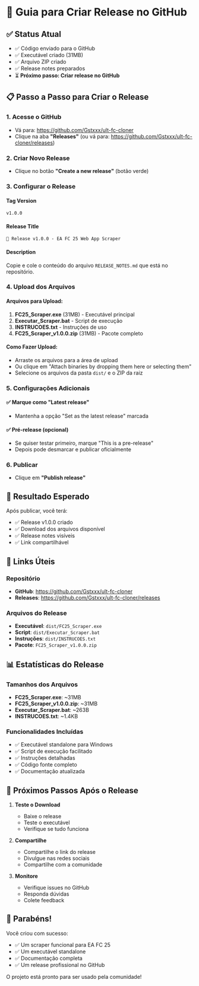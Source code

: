 # 🚀 Guia para Criar Release no GitHub

## ✅ Status Atual
- ✅ Código enviado para o GitHub
- ✅ Executável criado (31MB)
- ✅ Arquivo ZIP criado
- ✅ Release notes preparados
- ⏳ **Próximo passo: Criar release no GitHub**

## 📋 Passo a Passo para Criar o Release

### 1. Acesse o GitHub
- Vá para: https://github.com/Gstxxx/ult-fc-cloner
- Clique na aba **"Releases"** (ou vá para: https://github.com/Gstxxx/ult-fc-cloner/releases)

### 2. Criar Novo Release
- Clique no botão **"Create a new release"** (botão verde)

### 3. Configurar o Release

#### Tag Version
```
v1.0.0
```

#### Release Title
```
🎉 Release v1.0.0 - EA FC 25 Web App Scraper
```

#### Description
Copie e cole o conteúdo do arquivo `RELEASE_NOTES.md` que está no repositório.

### 4. Upload dos Arquivos

#### Arquivos para Upload:
1. **FC25_Scraper.exe** (31MB) - Executável principal
2. **Executar_Scraper.bat** - Script de execução
3. **INSTRUCOES.txt** - Instruções de uso
4. **FC25_Scraper_v1.0.0.zip** (31MB) - Pacote completo

#### Como Fazer Upload:
- Arraste os arquivos para a área de upload
- Ou clique em "Attach binaries by dropping them here or selecting them"
- Selecione os arquivos da pasta `dist/` e o ZIP da raiz

### 5. Configurações Adicionais

#### ✅ Marque como "Latest release"
- Mantenha a opção "Set as the latest release" marcada

#### ✅ Pré-release (opcional)
- Se quiser testar primeiro, marque "This is a pre-release"
- Depois pode desmarcar e publicar oficialmente

### 6. Publicar
- Clique em **"Publish release"**

## 🎯 Resultado Esperado

Após publicar, você terá:
- ✅ Release v1.0.0 criado
- ✅ Download dos arquivos disponível
- ✅ Release notes visíveis
- ✅ Link compartilhável

## 🔗 Links Úteis

### Repositório
- **GitHub**: https://github.com/Gstxxx/ult-fc-cloner
- **Releases**: https://github.com/Gstxxx/ult-fc-cloner/releases

### Arquivos do Release
- **Executável**: `dist/FC25_Scraper.exe`
- **Script**: `dist/Executar_Scraper.bat`
- **Instruções**: `dist/INSTRUCOES.txt`
- **Pacote**: `FC25_Scraper_v1.0.0.zip`

## 📊 Estatísticas do Release

### Tamanhos dos Arquivos
- **FC25_Scraper.exe**: ~31MB
- **FC25_Scraper_v1.0.0.zip**: ~31MB
- **Executar_Scraper.bat**: ~263B
- **INSTRUCOES.txt**: ~1.4KB

### Funcionalidades Incluídas
- ✅ Executável standalone para Windows
- ✅ Script de execução facilitado
- ✅ Instruções detalhadas
- ✅ Código fonte completo
- ✅ Documentação atualizada

## 🚀 Próximos Passos Após o Release

1. **Teste o Download**
   - Baixe o release
   - Teste o executável
   - Verifique se tudo funciona

2. **Compartilhe**
   - Compartilhe o link do release
   - Divulgue nas redes sociais
   - Compartilhe com a comunidade

3. **Monitore**
   - Verifique issues no GitHub
   - Responda dúvidas
   - Colete feedback

## 🎉 Parabéns!

Você criou com sucesso:
- ✅ Um scraper funcional para EA FC 25
- ✅ Um executável standalone
- ✅ Documentação completa
- ✅ Um release profissional no GitHub

O projeto está pronto para ser usado pela comunidade! 